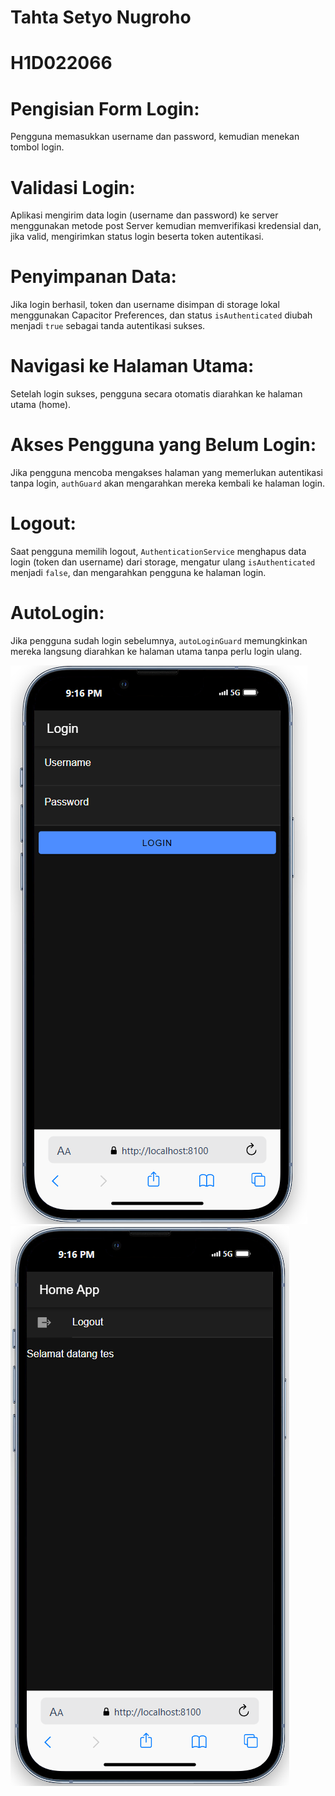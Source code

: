 # Tahta Setyo Nugroho
# H1D022066


# Pengisian Form Login:
 Pengguna memasukkan username dan password, kemudian menekan tombol login.
# Validasi Login:
 Aplikasi mengirim data login (username dan password) ke server menggunakan metode post Server kemudian memverifikasi kredensial dan, jika valid, mengirimkan status login beserta token autentikasi.
# Penyimpanan Data:
 Jika login berhasil, token dan username disimpan di storage lokal menggunakan Capacitor Preferences, dan status `isAuthenticated` diubah menjadi `true` sebagai tanda autentikasi sukses.
# Navigasi ke Halaman Utama:
 Setelah login sukses, pengguna secara otomatis diarahkan ke halaman utama (home).
# Akses Pengguna yang Belum Login:
 Jika pengguna mencoba mengakses halaman yang memerlukan autentikasi tanpa login, `authGuard` akan mengarahkan mereka kembali ke halaman login.
# Logout:
 Saat pengguna memilih logout, `AuthenticationService` menghapus data login (token dan username) dari storage, mengatur ulang `isAuthenticated` menjadi `false`, dan mengarahkan pengguna ke halaman login.
# AutoLogin:
 Jika pengguna sudah login sebelumnya, `autoLoginGuard` memungkinkan mereka langsung diarahkan ke halaman utama tanpa perlu login ulang.


 ![login](login.png)
 ![logout](logout.png)